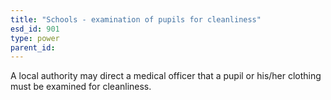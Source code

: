```yaml
---
title: "Schools - examination of pupils for cleanliness"
esd_id: 901
type: power
parent_id:  
---
```


A local authority may direct a medical officer that a pupil or his/her clothing must be examined for cleanliness.

